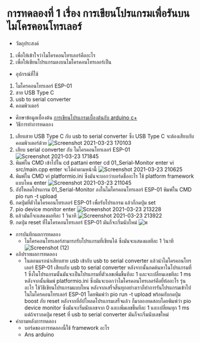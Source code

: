 # การทดลองที่ 1 เรื่อง การเขียนโปรแกรมเพื่อรันบนไมโครคอนโทรเลอร์
* วัตถุประสงค์
 1. เพื่อให้เข้าใจว่าไมโครคอนโทรเลอร์คืออะไร
 2. เพื่อให้เขียนโปรแกรมลงบนไมโครคอนโทรเลอร์เป็น
* อุปกรณ์ที่ใช้
 1. ไมโครคอนโทรเลอร์ ESP-01
 2. สาย USB Type C
 3. usb to serial converter
 4. คอมพิวเตอร์ 
* ศึกษาข้อมูลเบื้องต้น 
 [การเขียนโปรแกรมเบื้องต้นกับ arduino c+](https://www.myarduino.net/article/5/%E0%B8%81%E0%B8%B2%E0%B8%A3%E0%B9%80%E0%B8%82%E0%B8%B5%E0%B8%A2%E0%B8%99%E0%B9%82%E0%B8%9B%E0%B8%A3%E0%B9%81%E0%B8%81%E0%B8%A3%E0%B8%A1%E0%B9%80%E0%B8%9A%E0%B8%B7%E0%B9%89%E0%B8%AD%E0%B8%87%E0%B8%95%E0%B9%89%E0%B8%99%E0%B8%81%E0%B8%B1%E0%B8%9A-arduino-c-%E0%B9%82%E0%B8%84%E0%B8%A3%E0%B8%87%E0%B8%AA%E0%B8%A3%E0%B9%89%E0%B8%B2%E0%B8%87%E0%B9%82%E0%B8%9B%E0%B8%A3%E0%B9%81%E0%B8%81%E0%B8%A3%E0%B8%A1%E0%B8%82%E0%B8%AD%E0%B8%87-arduino)
* วิธีการทำการทดลอง
 1. เสียบสาย  USB Type C กับ usb to serial converter ซึ่ง USB Type C จะต้องเสียบกับคอมพิวเตอร์ด้วย ![Screenshot 2021-03-23 170103](https://user-images.githubusercontent.com/80879651/112130563-30666080-8bfb-11eb-992b-63e670a0a90b.png)
 2. เสียบ serial converter กับ ไมโครคอนโทรเลอร์ ESP-01 ![Screenshot 2021-03-23 171845](https://user-images.githubusercontent.com/80879651/112131305-02cde700-8bfc-11eb-8b15-c8921da5ceea.png)
 3. พิมพ์ใน CMD เข้าไปใน cd pattani enter cd 01_Serial-Monitor enter vi src/main.cpp enter  จะได้ค่าตามหน้านี้ ![Screenshot 2021-03-23 210625](https://user-images.githubusercontent.com/80879651/112159364-aa0e4680-8c1b-11eb-8436-4b6175be50f7.png)
 4. พิมพ์ใน CMD vi platformio.ini ซึ่งมันจะบอกว่าบอร์ดชื่ออะไร ใช้ platform framework แบบไหน enter 
![Screenshot 2021-03-23 211045](https://user-images.githubusercontent.com/80879651/112159995-4f291f00-8c1c-11eb-9e81-dbbb1a52458e.png)
 5. อัปโหลดโปรแกรม 01_Serial-Monitor ลงในไมโครคอนโทรเลอร์ ESP-01 พิมพ์ใน CMD pio run -t upload 
 6. กดปุ่มที่ตัวไมโครคอนโทรเลอร์ ESP-01 เพื่อรับโปรแกรม แล้วก็กดปุ่ม set 
 7. pio device monitor enter
![Screenshot 2021-03-23 213228](https://user-images.githubusercontent.com/80879651/112163446-a086dd80-8c1f-11eb-83fa-5d72b628303d.png)
 8. แล้วมันก็จะแสดงผลทีละ 1 วินาที 
![Screenshot 2021-03-23 213922](https://user-images.githubusercontent.com/80879651/112164184-420e2f00-8c20-11eb-802e-3b9903ed6200.png)
 9. กดปุ่ม reset ที่ไมโครคอนโทรเลอร์ ESP-01 มันก็จะเริ่มนับใหม่ ![พ](https://user-images.githubusercontent.com/80879651/112164565-91545f80-8c20-11eb-9e22-37a61bc2bb36.png)
* การบันทึกผลการทดลอง
  * ไมโครคอนโทรเลอร์สามารถรับโปรแกรมที่เขียนได้ ซึ่งมันจะแสดงผลทีละ 1 วินาที ![Screenshot (12)](https://user-images.githubusercontent.com/80879651/112289503-f2cc0b00-8cc0-11eb-8238-0f6e7cb42bc3.png)
* อภิปรายผลการทดลอง
  * ในตอนแรกนำเสียบสาย usb เข้ากับ usb to serial converter แล้วนำไมโครคอนโทรเลอร์ ESP-01 เสียบกับ usb to serial converter หลังจากนั้นกดค้นหาในโปรแกรมที่ 1 ซึ่งในโปรแกรมนั้นมันจะเป็นโปรแกรมที่ตัวเลขเพิ่มขึ้นทีละ 1 และจะเปลี่ยนเลขทีละ 1 ms หลังจากนั้นพิมพ์ platformio.ini ซึ่งมันจะบอกว่าไมโครคอนโทรเลอร์คือยี่ห้ออะไร รุ่นอะไร ใช้วิธีเขียนโปรแกรมแบบไหน หลังจากเสร็จสิ้นทุกอย่างเราก็ทำการรันโปรแกรมเข้าไปในไมโครคอนโทรเลอร์ ESP-01 โดยพิมพ์ว่า pio run -t upload พร้อมกับกดปุ่ม boost กับ reset หลังจากที่อัปโหลดโปรแกรมเสร็จแล้ว  ก็มาลองทดสอบโดยพิมพ์ว่า pio device monitor ซึ่งมันจะเริ่มนับเลขจาก 0 และเพิ่มเลขขึ้นทีละ 1 และเปลี่ยนทุก 1 ms แต่ถ้าเรากดปุ่ม reset ที่ usb to serial converter มันก็จะเริ่มนับเลขใหม่
* คำถามหลังการทดลอง
  * บอร์ดของการทดลองนี้ใช้ framework อะไร
   * Ans arduino


